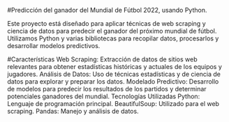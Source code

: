 #Predicción del ganador del Mundial de Fútbol 2022, usando Python.

Este proyecto está diseñado para aplicar técnicas de web scraping y ciencia de datos para predecir el ganador del próximo mundial de fútbol. Utilizamos Python y varias bibliotecas para recopilar datos, procesarlos y desarrollar modelos predictivos.

#Características
Web Scraping: Extracción de datos de sitios web relevantes para obtener estadísticas históricas y actuales de los equipos y jugadores.
Análisis de Datos: Uso de técnicas estadísticas y de ciencia de datos para explorar y preparar los datos.
Modelado Predictivo: Desarrollo de modelos para predecir los resultados de los partidos y determinar potenciales ganadores del mundial.
Tecnologías Utilizadas
Python: Lenguaje de programación principal.
BeautifulSoup: Utilizado para el web scraping.
Pandas: Manejo y análisis de datos.
